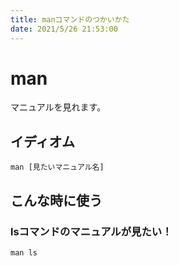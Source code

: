 ```yaml
---
title: manコマンドのつかいかた
date: 2021/5/26 21:53:00
---
```


# man

マニュアルを見れます。

## イディオム

```
man [見たいマニュアル名]
```

## こんな時に使う

### lsコマンドのマニュアルが見たい！

```
man ls
```